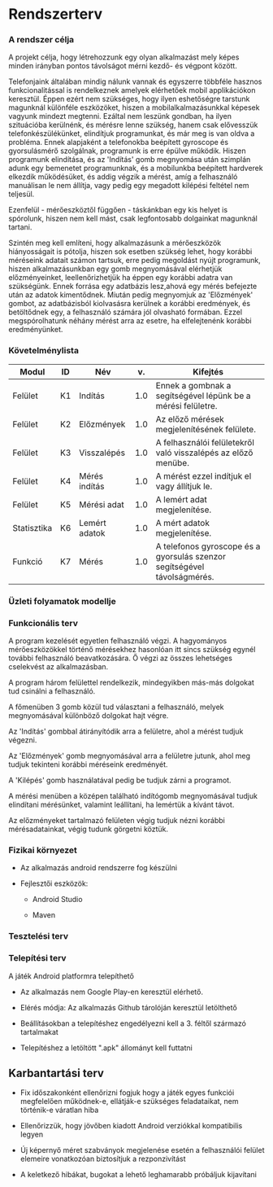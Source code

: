 # Rendszerterv

### A rendszer célja

A projekt célja, hogy létrehozzunk egy olyan alkalmazást mely képes minden irányban pontos
távolságot mérni kezdő- és végpont között.

Telefonjaink általában mindig nálunk vannak és egyszerre többféle hasznos funkcionalitással is 
rendelkeznek amelyek elérhetőek mobil applikációkon keresztül.
Éppen ezért nem szükséges, hogy ilyen eshetőségre tarstunk magunknál különféle eszközöket, hiszen a
mobilalkalmazásunkkal képesek vagyunk mindezt megtenni. 
Ezáltal nem leszünk gondban, ha ilyen
szituációba kerülnénk, és mérésre lenne szükség, hanem csak elővesszük telefonkészülékünket,
elindítjuk programunkat, és már meg is van oldva a probléma. 
Ennek alapjaként a telefonokba beépített gyroscope és gyorsulásmérő szolgálnak, programunk is erre 
épülve működik. 
Hiszen programunk elindítása, és az 'Indítás' gomb megnyomása után szimplán adunk egy bemenetet
programunknak, és a mobilunkba beépített hardverek elkezdik működésüket, és addig végzik a mérést,
amíg a felhasználó manuálisan le nem állítja, vagy pedig egy megadott kilépési feltétel nem
teljesül.

Ezenfelül - mérőeszköztől függően - táskánkban egy kis helyet is spórolunk, hiszen nem kell mást,
csak legfontosabb dolgainkat magunknál tartani.

Szintén meg kell említeni, hogy alkalmazásunk a mérőeszközök hiányosságait is pótolja, hiszen sok
esetben szükség lehet, hogy korábbi méréseink adatait számon tartsuk, erre pedig megoldást nyújt
programunk, hiszen alkalmazásunkban egy gomb megnyomásával elérhetjük előzményeinket,
leellenőrizhetjük ha éppen egy korábbi adatra van szükségünk. 
Ennek forrása egy adatbázis lesz,ahová egy mérés befejezte után az adatok kimentődnek. Miután pedig 
megnyomjuk az 'Előzmények' gombot, az adatbázisból kiolvasásra kerülnek a korábbi eredmények, és 
betöltődnek egy, a felhasználó számára jól olvasható formában. Ezzel megspórolhatunk néhány mérést
arra az esetre, ha elfelejtenénk korábbi eredményünket.

### Követelménylista

| Modul       | ID  | Név           | v.  | Kifejtés                                                                 |
|-------------|-----|---------------|-----|--------------------------------------------------------------------------|
| Felület     | K1  | Indítás       | 1.0 | Ennek a gombnak a segítségével lépünk be a mérési felületre.             |
| Felület     | K2  | Előzmények    | 1.0 | Az előző mérések megjelenítésének felülete.                              |
| Felület     | K3  | Visszalépés   | 1.0 | A felhasználói felületekről való visszalépés az előző menübe.            |
| Felület     | K4  | Mérés indítás | 1.0 | A mérést ezzel indítjuk el vagy állítjuk le.                             |
| Felület     | K5  | Mérési adat   | 1.0 | A lemért adat megjelenítése.                                             |
| Statisztika | K6  | Lemért adatok | 1.0 | A mért adatok megjelenítése.                                             |
| Funkció     | K7  | Mérés         | 1.0 | A telefonos gyroscope és a gyorsulás szenzor segítségével távolságmérés. |

### Üzleti folyamatok modellje

### Funkcionális terv

A program kezelését egyetlen felhasználó végzi. A hagyományos mérőeszközökkel történő mérésekhez
hasonlóan itt sincs szükség egynél további felhasználó beavatkozására. Ő végzi az összes lehetséges
cselekvést az alkalmazásban.

A program három felülettel rendelkezik, mindegyikben más-más dolgokat tud csinálni a felhasználó.

A főmenüben 3 gomb közül tud választani a felhasználó, melyek megnyomásával különböző dolgokat hajt
végre.

Az 'Indítás' gombbal átirányítódik arra a felületre, ahol a mérést tudjuk végezni.

Az 'Előzmények' gomb megnyomásával arra a felületre jutunk, ahol meg tudjuk tekinteni korábbi méréseink
eredményét.

A 'Kilépés' gomb használatával pedig be tudjuk zárni a programot.

A mérési menüben a középen található indítógomb megnyomásával tudjuk elindítani mérésünket, valamint
leállítani, ha lemértük a kívánt távot.

Az előzményeket tartalmazó felületen végig tudjuk nézni korábbi mérésadatainkat, végig tudunk
görgetni köztük.

### Fizikai környezet

* Az alkalmazás android rendszerre fog készülni

* Fejlesztői eszközök:

    * Android Studio

    * Maven

### Tesztelési terv

### Telepítési terv

A játék Android platformra telepíthető

- Az alkalmazás nem Google Play-en keresztül elérhető.

- Elérés módja: Az alkalmazás Github tárolóján keresztül letölthető

- Beállításokban a telepítéshez engedélyezni kell a 3. féltől származó tartalmakat

- Telepítéshez a letöltött ".apk" állományt kell futtatni

## Karbantartási terv

- Fix időszakonként ellenőrizni fogjuk hogy a játék egyes funkciói megfelelően működnek-e,
  ellátják-e szükséges feladataikat, nem történik-e váratlan hiba

- Ellenőrizzük, hogy jövőben kiadott Android verziókkal kompatibilis legyen

- Új képernyő méret szabványok megjelenése esetén a felhasználói felület elemeire vonatkozóan
  biztosítjuk a rezponzivítást

- A keletkező hibákat, bugokat a lehető leghamarabb próbáljuk kijavítani